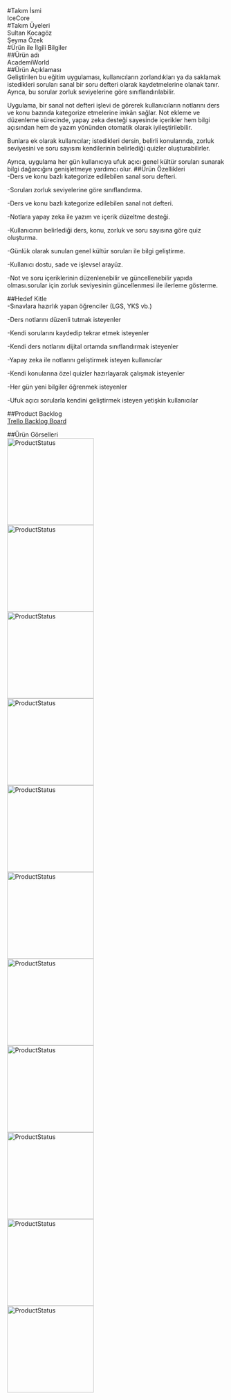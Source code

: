 #Takım İsmi   
IceCore   
#Takım Üyeleri   
Sultan Kocagöz   
Şeyma Özek   
#Ürün ile İlgili Bilgiler   
##Ürün adı   
AcademiWorld   
##Ürün Açıklaması   
Geliştirilen bu eğitim uygulaması, kullanıcıların zorlandıkları ya da saklamak istedikleri soruları sanal bir soru defteri olarak kaydetmelerine olanak tanır. Ayrıca, bu sorular zorluk seviyelerine göre sınıflandırılabilir.   

Uygulama, bir sanal not defteri işlevi de görerek kullanıcıların notlarını ders ve konu bazında kategorize etmelerine imkân sağlar. Not ekleme ve düzenleme sürecinde, yapay zeka desteği sayesinde içerikler hem bilgi açısından hem de yazım yönünden otomatik olarak iyileştirilebilir.

Bunlara ek olarak kullanıcılar; istedikleri dersin, belirli konularında, zorluk seviyesini ve soru sayısını kendilerinin belirlediği quizler oluşturabilirler.

Ayrıca, uygulama her gün kullanıcıya ufuk açıcı genel kültür soruları sunarak bilgi dağarcığını genişletmeye yardımcı olur.
##Ürün Özellikleri   
-Ders ve konu bazlı kategorize edilebilen sanal soru defteri.

-Soruları zorluk seviyelerine göre sınıflandırma.

-Ders ve konu bazlı kategorize edilebilen sanal not defteri.

-Notlara yapay zeka ile yazım ve içerik düzeltme desteği.

-Kullanıcının belirlediği ders, konu, zorluk ve soru sayısına göre quiz oluşturma.

-Günlük olarak sunulan genel kültür soruları ile bilgi geliştirme.

-Kullanıcı dostu, sade ve işlevsel arayüz.

-Not ve soru içeriklerinin düzenlenebilir ve güncellenebilir yapıda olması.sorular için zorluk seviyesinin güncellenmesi ile ilerleme gösterme.

##Hedef Kitle   
-Sınavlara hazırlık yapan öğrenciler (LGS, YKS vb.)

-Ders notlarını düzenli tutmak isteyenler

-Kendi sorularını kaydedip tekrar etmek isteyenler

-Kendi ders notlarını dijital ortamda sınıflandırmak isteyenler

-Yapay zeka ile notlarını geliştirmek isteyen kullanıcılar

-Kendi konularına özel quizler hazırlayarak çalışmak isteyenler

-Her gün yeni bilgiler öğrenmek isteyenler

-Ufuk açıcı sorularla kendini geliştirmek isteyen yetişkin kullanıcılar

##Product Backlog   
[Trello Backlog Board](https://trello.com/b/YE8wi78c/hackathon2025)

##Ürün Görselleri   
<img src="Images/ps1.png" alt="ProductStatus" width="200"/>   
<img src="Images/ps2.png" alt="ProductStatus" width="200"/>   
<img src="Images/ps3.png" alt="ProductStatus" width="200"/>   
<img src="Images/ps4.png" alt="ProductStatus" width="200"/>   
<img src="Images/ps5.png" alt="ProductStatus" width="200"/>   
<img src="Images/ps6.png" alt="ProductStatus" width="200"/>   
<img src="Images/ps7.png" alt="ProductStatus" width="200"/>   
<img src="Images/ps8.png" alt="ProductStatus" width="200"/>   
<img src="Images/ps9.png" alt="ProductStatus" width="200"/>   
<img src="Images/ps10.png" alt="ProductStatus" width="200"/>   
<img src="Images/ps11.png" alt="ProductStatus" width="200"/>   



